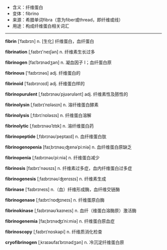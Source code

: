 - <span class="definition">含义：纤维蛋白</span>
- <span class="definition">变体：fibrino</span>
- <span class="definition">来源：希腊单词fibra（意为fiber或thread，即纤维或线）</span>
- <span class="definition">用途：构成纤维蛋白相关词汇</span>

---

<span class="vocabulary">**fibrin**</span> [ˈfaɪbrɪn] n. [生化] 纤维蛋白，血纤蛋白

<span class="vocabulary">**fibrination**</span> [ˌfaɪbrɪ'neɪʃən] n. 纤维素生长过多

<span class="vocabulary">**fibrinogen**</span> [faɪˈbrɪnədʒən] n. 凝血因子 I；血纤蛋白原

<span class="vocabulary">**fibrinous**</span> ['faɪbrɪnəs] adj. 纤维蛋白的

<span class="vocabulary">**fibrinoid**</span> [ˈfaɪbrɪnɔɪd] adj. 纤维蛋白样的

<span class="vocabulary">**fibrinopurulent**</span> [ˌfaɪbrɪnəʊˈpjʊərʊlənt] adj. 纤维素性及脓性的

<span class="vocabulary">**fibrinolysin**</span> [ˌfaɪbrɪˈnɒləsɪn] n. 溶纤维蛋白酵素

<span class="vocabulary">**fibrinolysis**</span> [ˌfɪbrɪˈnɒlәsɪs] n. 纤维蛋白溶解

<span class="vocabulary">**fibrinolytic**</span> [ˌfaɪbrɪnəʊˈlɪtɪk] n. 溶纤维蛋白药

<span class="vocabulary">**fibrinopeptide**</span> [ˌfɪbrɪnəʊˈpeptaɪd] n. 血纤维蛋白肽

<span class="vocabulary">**fibrinogenopenia**</span> [faɪˌbrɪnəʊˌʤenəˈpi:niə] n. 血纤维蛋白原缺乏

<span class="vocabulary">**fibrinopenia**</span> [ˌfaɪbrɪnəʊˈpi:niə] n. 纤维蛋白减少

<span class="vocabulary">**fibrinosis**</span> [faɪbrɪ'nəʊsɪs] n. 纤维素过多症，血内纤维蛋白过多症

<span class="vocabulary">**fibrinogenesis**</span> [ˌfaɪbrɪnəʊˈʤenɪsɪs] n. 纤维素生成

<span class="vocabulary">**fibrinase**</span> [ˈfaɪbrɪneɪs] n.（血）纤维形成酶，血纤维交链酶

<span class="vocabulary">**fibrinogenase**</span> [ˌfaɪbrɪˈnɒʤɪneɪs] n. 纤维蛋原白酶

<span class="vocabulary">**fibrinokinase**</span> [ˌfaɪbrɪnəʊˈkaɪneɪs] n. 血纤（维蛋白溶酶原）激活酶

<span class="vocabulary">**fibrinogenemia**</span> [faɪˌbrɪnəʤɪˈni:miə] n. 纤维蛋白原血症

<span class="vocabulary">**fibrinoscopy**</span> [ˌfaɪbrɪˈnɒskəpi] n. 纤维质消化检查


<span class="vocabulary">**cryofibrinogen**</span> [ˌkraɪəʊfaɪˈbrɪnədʒən] n. 冷沉淀纤维蛋白原

